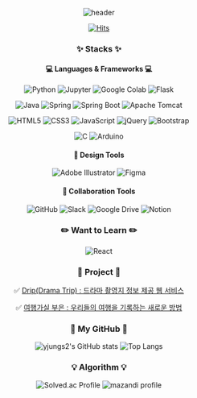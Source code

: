 <div align="center">

![header](https://capsule-render.vercel.app/api?type=waving&color=24A6BD&fontColor=005E75&height=120&section=header&text=Welcome%20to%20@yjungs2%20GitHub&fontSize=30)

[![Hits](https://hits.seeyoufarm.com/api/count/incr/badge.svg?url=https%3A%2F%2Fgithub.com%2Fyjungs2%2Fhit-counter&count_bg=%2324A6BD&title_bg=%23555555&icon=&icon_color=%23E7E7E7&title=hits&edge_flat=false)](https://hits.seeyoufarm.com)
  
### ✨ Stacks ✨
#### 💻 Languages & Frameworks 💻
![Python](https://img.shields.io/badge/Python-3670A0?style=flat&logo=python&logoColor=white)
![Jupyter](https://img.shields.io/badge/Jupyter-F37626?style=flat&logo=jupyter&logoColor=white)
![Google Colab](https://img.shields.io/badge/Google%20Colab-F9AB00?style=flat&logo=google%20colab&logoColor=white)
![Flask](https://img.shields.io/badge/Flask-%23000.svg?style=flat&logo=flask&logoColor=white)
  
![Java](https://img.shields.io/badge/java-007396?style=flat&logo=java&logoColor=white)
![Spring](https://img.shields.io/badge/Spring-6DB33F?style=flat&logo=spring&logoColor=white)
![Spring Boot](https://img.shields.io/badge/Spring%20Boot-6DB33F?style=flat&logo=springboot&logoColor=white)
![Apache Tomcat](https://img.shields.io/badge/Apache%20Tomcat-F8DC75?style=flat&logo=apache%20tomcat&logoColor=black)
  
![HTML5](https://img.shields.io/badge/HTML-%23E34F26.svg?style=flat&logo=html5&logoColor=white)
![CSS3](https://img.shields.io/badge/CSS-%231572B6.svg?style=flat&logo=css3&logoColor=white)
![JavaScript](https://img.shields.io/badge/JavaScript-F7DF1E?style=flat&logo=javascript&logoColor=black)
![jQuery](https://img.shields.io/badge/jQuery-0769AD?style=flat&logo=jquery&logoColor=white)
![Bootstrap](https://img.shields.io/badge/Bootstrap-%23563D7C.svg?style=flat&logo=bootstrap&logoColor=white)
  
![C](https://img.shields.io/badge/C-00599C?style=flat&logo=c&logoColor=white)
![Arduino](https://img.shields.io/badge/Arduino-00979D?style=flat&logo=arduino&logoColor=white)

#### 🎨 Design Tools
![Adobe Illustrator](https://img.shields.io/badge/Adobe%20Illustrator-%23FF9A00.svg?style=flat&logo=adobe%20illustrator&logoColor=white)
![Figma](https://img.shields.io/badge/Figma-%23F24E1E.svg?style=flat&logo=figma&logoColor=white)
#### 💬 Collaboration Tools
![GitHub](https://img.shields.io/badge/GitHub-%23121011.svg?style=flat&logo=github&logoColor=white)
![Slack](https://img.shields.io/badge/Slack-4A154B?style=flat&logo=slack&logoColor=white)
![Google Drive](https://img.shields.io/badge/Google%20Drive-4285F4?style=flat&logo=google%20drive&logoColor=white)
![Notion](https://img.shields.io/badge/Notion-%23000000.svg?style=flat&logo=notion&logoColor=white)
  
### ✏️ Want to Learn ✏️
![React](https://img.shields.io/badge/React-61DAFB?style=flat&logo=react&logoColor=black)

### 💫 Project 💫
✅ [Drip(Drama Trip) : 드라마 촬영지 정보 제공 웹 서비스](https://github.com/Multi-Drip/Drip)
  
✅ [여행가실 부은 : 우리들의 여행을 기록하는 새로운 방법](https://github.com/ssy0061/MyBusanTripInfo)

### 🖤 My GitHub 🖤
![yjungs2's GitHub stats](https://github-readme-stats.vercel.app/api?username=yjungs2&show_icons=true&theme=radical)
![Top Langs](https://github-readme-stats.vercel.app/api/top-langs/?username=yjungs2&layout=compact)  

### 💡 Algorithm 💡
![Solved.ac Profile](http://mazassumnida.wtf/api/v2/generate_badge?boj=studyc0de)
![mazandi profile](http://mazandi.herokuapp.com/api?handle=studyc0de&theme=dark)
  
<!--
**yjungs2/yjungs2** is a ✨ _special_ ✨ repository because its `README.md` (this file) appears on your GitHub profile.

Here are some ideas to get you started:
- 🔭 I’m currently working on ...
- 🌱 I’m currently learning ...
- 👯 I’m looking to collaborate on ...
- 🤔 I’m looking for help with ...
- 💬 Ask me about ...
- 📫 How to reach me: ...
- 😄 Pronouns: ...
- ⚡ Fun fact: ...
-->
</div>
